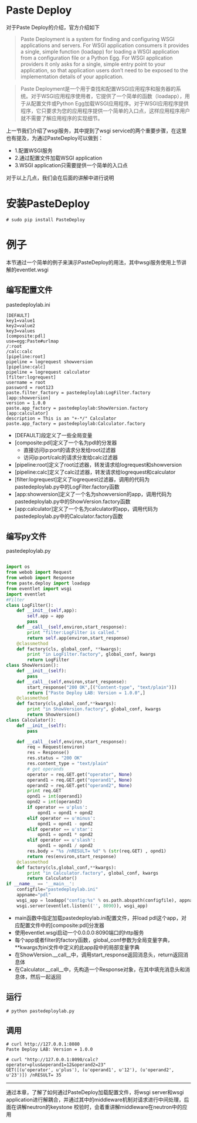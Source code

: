 # Paste Deploy
对于Paste Deploy的介绍，官方介绍如下
> Paste Deployment is a system for finding and configuring WSGI applications and servers. For WSGI application consumers it provides a single, simple function (loadapp) for loading a WSGI application from a configuration file or a Python Egg. For WSGI application providers it only asks for a single, simple entry point to your application, so that application users don’t need to be exposed to the implementation details of your application.

> Paste Deployment是一个用于查找和配置WSGI应用程序和服务器的系统。对于WSGI应用程序使用者，它提供了一个简单的函数（loadapp），用于从配置文件或Python Egg加载WSGI应用程序。对于WSGI应用程序提供程序，它只要求为您的应用程序提供一个简单的入口点，这样应用程序用户就不需要了解应用程序的实现细节。

上一节我们介绍了wsgi服务，其中提到了wsgi
service的两个重要步骤，在这里也有提及，为通过PasteDeploy可以做到：
- 1.配置WSGI服务
- 2.通过配置文件加载WSGI application
- 3.WSGI application只需要提供一个简单的入口点

对于以上几点，我们会在后面的讲解中进行说明

# 安装PasteDeploy

```
# sudo pip install PasteDeploy
```

# 例子
本节通过一个简单的例子来演示PasteDeploy的用法，其中wsgi服务使用上节讲解的eventlet.wsgi

## 编写配置文件

pastedeploylab.ini

```
[DEFAULT]
key1=value1
key2=value2
key3=values
[composite:pdl]
use=egg:Paste#urlmap
/:root
/calc:calc
[pipeline:root]
pipeline = logrequest showversion
[pipeline:calc]
pipeline = logrequest calculator
[filter:logrequest]
username = root
password = root123
paste.filter_factory = pastedeploylab:LogFilter.factory
[app:showversion]
version = 1.0.0
paste.app_factory = pastedeploylab:ShowVersion.factory
[app:calculator]
description = This is an "+-*/" Calculator
paste.app_factory = pastedeploylab:Calculator.factory
```
- [DEFAULT]段定义了一些全局变量
- [composite:pdl]定义了一个名为pdl的分发器
    - 直接访问ip:port的请求分发给root过滤器
    - 访问ip:port/calc的请求分发给calc过滤器
- [pipeline:root]定义了root过滤器，转发请求给logrequest和showversion
- [pipeline:calc]定义了calc过滤器，转发请求给logrequest和calculator
- [filter:logrequest]定义了logrequest过滤器，调用的代码为pastedeploylab.py中的LogFilter.factory函数
- [app:showversion]定义了一个名为showversion的app，调用代码为pastedeploylab.py中的ShowVersion.factory函数
- [app:calculator]定义了一个名为calculator的app，调用代码为pastedeploylab.py中的Calculator.factory函数


## 编写py文件

pastedeploylab.py

```python

import os
from webob import Request
from webob import Response
from paste.deploy import loadapp
from eventlet import wsgi
import eventlet
#Filter
class LogFilter():
    def __init__(self,app):
        self.app = app
        pass
    def __call__(self,environ,start_response):
        print "filter:LogFilter is called."
        return self.app(environ,start_response)
    @classmethod
    def factory(cls, global_conf, **kwargs):
        print "in LogFilter.factory", global_conf, kwargs
        return LogFilter
class ShowVersion():
    def __init__(self):
        pass
    def __call__(self,environ,start_response):
        start_response("200 OK",[("Content-type", "text/plain")])
        return ["Paste Deploy LAB: Version = 1.0.0",]
    @classmethod
    def factory(cls,global_conf,**kwargs):
        print "in ShowVersion.factory", global_conf, kwargs
        return ShowVersion()
class Calculator():
    def __init__(self):
        pass

    def __call__(self,environ,start_response):
        req = Request(environ)
        res = Response()
        res.status = "200 OK"
        res.content_type = "text/plain"
        # get operands
        operator = req.GET.get("operator", None)
        operand1 = req.GET.get("operand1", None)
        operand2 = req.GET.get("operand2", None)
        print req.GET
        opnd1 = int(operand1)
        opnd2 = int(operand2)
        if operator == u'plus':
            opnd1 = opnd1 + opnd2
        elif operator == u'minus':
            opnd1 = opnd1 - opnd2
        elif operator == u'star':
            opnd1 = opnd1 * opnd2
        elif operator == u'slash':
            opnd1 = opnd1 / opnd2
        res.body = "%s /nRESULT= %d" % (str(req.GET) , opnd1)
        return res(environ,start_response)
    @classmethod
    def factory(cls,global_conf,**kwargs):
        print "in Calculator.factory", global_conf, kwargs
        return Calculator()
if __name__ == '__main__':
    configfile="pastedeploylab.ini"
    appname="pdl"
    wsgi_app = loadapp("config:%s" % os.path.abspath(configfile), appname)
    wsgi.server(eventlet.listen(('', 8090)), wsgi_app)
```

- main函数中指定加载pastedeploylab.ini配置文件，并load pdl这个app，对应配置文件中的[composite:pdl]分发器
- 使用eventlet.wsgi启动一个0.0.0.0:8090端口的http服务
- 每个app或者filter的factory函数，global_conf参数为全局变量字典，**kwargs为ini文件中定义的此app段中的局部变量字典
- 在ShowVersion.__call__中，调用start_response返回消息头，return返回消息体
- 在Calculator.__call__中，先构造一个Response对象，在其中填充消息头和消息体，然后一起返回

## 运行

```
# python pastedeploylab.py
```

## 调用

```
# curl http://127.0.0.1:8080
Paste Deploy LAB: Version = 1.0.0
```

```
# curl "http://127.0.0.1:8090/calc?operator=plus&operand1=12&operand2=23"
GET([(u'operator', u'plus'), (u'operand1', u'12'), (u'operand2', u'23')]) /nRESULT= 35
```

---
通过本章，了解了如何通过PasteDeploy加载配置文件，将wsgi server和wsgi
application进行解耦合，并通过其中的middleware机制对请求进行中间处理，后面在讲解neutron的keystone
校验时，会着重讲解middleware在neutron中的应用